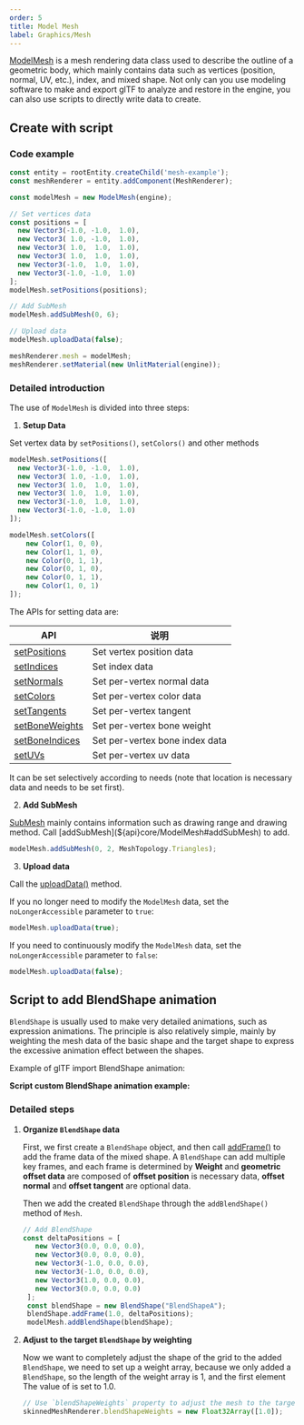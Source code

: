 ```yaml
---
order: 5
title: Model Mesh
label: Graphics/Mesh
---
```


[ModelMesh](${api}core/ModelMesh) is a mesh rendering data class used to describe the outline of a geometric body, which mainly contains data such as vertices (position, normal, UV, etc.), index, and mixed shape. Not only can you use modeling software to make and export glTF to analyze and restore in the engine, you can also use scripts to directly write data to create.

<playground src="obj-loader.ts"></playground>

## Create with script

### Code example

```TypeScript
const entity = rootEntity.createChild('mesh-example');
const meshRenderer = entity.addComponent(MeshRenderer);

const modelMesh = new ModelMesh(engine);

// Set vertices data
const positions = [
  new Vector3(-1.0, -1.0,  1.0),
  new Vector3( 1.0, -1.0,  1.0),
  new Vector3( 1.0,  1.0,  1.0),
  new Vector3( 1.0,  1.0,  1.0),
  new Vector3(-1.0,  1.0,  1.0),
  new Vector3(-1.0, -1.0,  1.0)
];
modelMesh.setPositions(positions);

// Add SubMesh
modelMesh.addSubMesh(0, 6);

// Upload data
modelMesh.uploadData(false);

meshRenderer.mesh = modelMesh;
meshRenderer.setMaterial(new UnlitMaterial(engine));
```

### Detailed introduction

The use of `ModelMesh` is divided into three steps:

1. **Setup Data**

Set vertex data by `setPositions()`, `setColors()` and other methods

```TypeScript
modelMesh.setPositions([
  new Vector3(-1.0, -1.0,  1.0),
  new Vector3( 1.0, -1.0,  1.0),
  new Vector3( 1.0,  1.0,  1.0),
  new Vector3( 1.0,  1.0,  1.0),
  new Vector3(-1.0,  1.0,  1.0),
  new Vector3(-1.0, -1.0,  1.0)
]);

modelMesh.setColors([
    new Color(1, 0, 0),
    new Color(1, 1, 0),
    new Color(0, 1, 1),
    new Color(0, 1, 0),
    new Color(0, 1, 1),
    new Color(1, 0, 1)
]);
```

The APIs for setting data are:

| API                                                   | 说明                           |
| ----------------------------------------------------- | ------------------------------ |
| [setPositions](${api}core/ModelMesh#setPositions)     | Set vertex position data       |
| [setIndices](${api}core/ModelMesh#setIndices)         | Set index data                 |
| [setNormals](${api}core/ModelMesh#setNormals)         | Set per-vertex normal data     |
| [setColors](${api}core/ModelMesh#setColors)           | Set per-vertex color data      |
| [setTangents](${api}core/ModelMesh#setTangents)       | Set per-vertex tangent         |
| [setBoneWeights](${api}core/ModelMesh#setBoneWeights) | Set per-vertex bone weight     |
| [setBoneIndices](${api}core/ModelMesh#setBoneIndices) | Set per-vertex bone index data |
| [setUVs](${api}core/ModelMesh#setUVs)                 | Set per-vertex uv data         |

It can be set selectively according to needs (note that location is necessary data and needs to be set first).

2. **Add SubMesh**

[SubMesh](${api}core/SubMesh) mainly contains information such as drawing range and drawing method. Call [addSubMesh](${api}core/ModelMesh#addSubMesh) to add.

```TypeScript
modelMesh.addSubMesh(0, 2, MeshTopology.Triangles);
```

3. **Upload data**

Call the [uploadData()](${api}core/ModelMesh#uploadData) method.

If you no longer need to modify the `ModelMesh` data, set the `noLongerAccessible` parameter to `true`:

```TypeScript
modelMesh.uploadData(true);
```

If you need to continuously modify the `ModelMesh` data, set the `noLongerAccessible` parameter to `false`:

```TypeScript
modelMesh.uploadData(false);
```

<playground src="model-mesh.ts"></playground>

## Script to add BlendShape animation

`BlendShape` is usually used to make very detailed animations, such as expression animations. The principle is also relatively simple, mainly by weighting the mesh data of the basic shape and the target shape to express the excessive animation effect between the shapes.

Example of glTF import BlendShape animation:
<playground src="skeleton-animation-blendShape.ts"></playground>

**Script custom BlendShape animation example:**
<playground src="skeleton-animation-customBlendShape.ts"></playground>

### Detailed steps

1. **Organize `BlendShape` data**

   First, we first create a `BlendShape` object, and then call [addFrame()](${api}core/ModelMesh#addFrame) to add the frame data of the mixed shape. A `BlendShape` can add multiple key frames, and each frame is determined by **Weight** and **geometric offset data** are composed of **offset position** is necessary data, **offset normal** and **offset tangent** are optional data.

   Then we add the created `BlendShape` through the `addBlendShape()` method of `Mesh`.

   ```typescript
   // Add BlendShape
   const deltaPositions = [
      new Vector3(0.0, 0.0, 0.0),
      new Vector3(0.0, 0.0, 0.0),
      new Vector3(-1.0, 0.0, 0.0),
      new Vector3(-1.0, 0.0, 0.0),
      new Vector3(1.0, 0.0, 0.0),
      new Vector3(0.0, 0.0, 0.0)
    ];
    const blendShape = new BlendShape("BlendShapeA");
    blendShape.addFrame(1.0, deltaPositions);
    modelMesh.addBlendShape(blendShape);
   ```

   

2. **Adjust to the target `BlendShape` by weighting**

   Now we want to completely adjust the shape of the grid to the added `BlendShape`, we need to set up a weight array, because we only added a `BlendShape`, so the length of the weight array is 1, and the first element The value of is set to 1.0.

   ```typescript
   // Use `blendShapeWeights` property to adjust the mesh to the target BlendShape
   skinnedMeshRenderer.blendShapeWeights = new Float32Array([1.0]);
   ```

   
